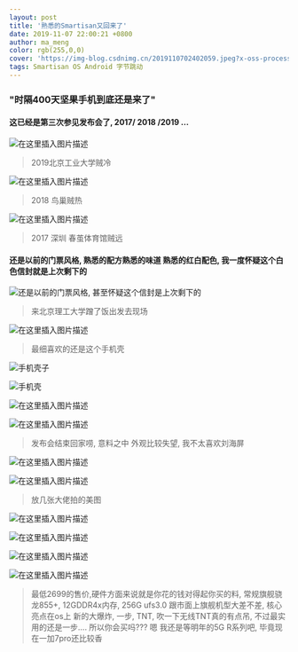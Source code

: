 ```yaml
---
layout: post
title: '熟悉的Smartisan又回来了'
date: 2019-11-07 22:00:21 +0800
author: ma_meng
color: rgb(255,0,0)
cover: 'https://img-blog.csdnimg.cn/2019110702402059.jpeg?x-oss-process=image/watermark,type_ZmFuZ3poZW5naGVpdGk,shadow_10,text_aHR0cHM6Ly9ibG9nLmNzZG4ubmV0L2d1b2thaWdkZw==,size_16,color_FFFFFF,t_70'
tags: Smartisan OS Android 字节跳动
---
```



### "时隔400天坚果手机到底还是来了"
#### 这已经是第三次参见发布会了, 2017/ 2018 /2019 ...
![在这里插入图片描述](https://img-blog.csdnimg.cn/2019110702402059.jpeg?x-oss-process=image/watermark,type_ZmFuZ3poZW5naGVpdGk,shadow_10,text_aHR0cHM6Ly9ibG9nLmNzZG4ubmV0L2d1b2thaWdkZw==,size_16,color_FFFFFF,t_70)
> 2019北京工业大学贼冷

![在这里插入图片描述](https://img-blog.csdnimg.cn/20191107025149113.jpeg?x-oss-process=image/watermark,type_ZmFuZ3poZW5naGVpdGk,shadow_10,text_aHR0cHM6Ly9ibG9nLmNzZG4ubmV0L2d1b2thaWdkZw==,size_16,color_FFFFFF,t_70)
> 2018 鸟巢贼热

![在这里插入图片描述](https://img-blog.csdnimg.cn/20191107025110864.jpeg?x-oss-process=image/watermark,type_ZmFuZ3poZW5naGVpdGk,shadow_10,text_aHR0cHM6Ly9ibG9nLmNzZG4ubmV0L2d1b2thaWdkZw==,size_16,color_FFFFFF,t_70)
> 2017 深圳 春茧体育馆贼远 

#### 还是以前的门票风格, 熟悉的配方熟悉的味道 熟悉的红白配色, 我一度怀疑这个白色信封就是上次剩下的 
![还是以前的门票风格, 甚至怀疑这个信封是上次剩下的](https://img-blog.csdnimg.cn/20191107024614340.jpeg?x-oss-process=image/watermark,type_ZmFuZ3poZW5naGVpdGk,shadow_10,text_aHR0cHM6Ly9ibG9nLmNzZG4ubmV0L2d1b2thaWdkZw==,size_16,color_FFFFFF,t_70)

> 来北京理工大学蹭了饭出发去现场

![在这里插入图片描述](https://img-blog.csdnimg.cn/20191107225449336.jpeg?x-oss-process=image/watermark,type_ZmFuZ3poZW5naGVpdGk,shadow_10,text_aHR0cHM6Ly9ibG9nLmNzZG4ubmV0L2d1b2thaWdkZw==,size_16,color_FFFFFF,t_70)


> 最细喜欢的还是这个手机壳

![手机壳子](https://img-blog.csdnimg.cn/20191107024101149.jpeg?x-oss-process=image/watermark,type_ZmFuZ3poZW5naGVpdGk,shadow_10,text_aHR0cHM6Ly9ibG9nLmNzZG4ubmV0L2d1b2thaWdkZw==,size_16,color_FFFFFF,t_70)


![手机壳](https://img-blog.csdnimg.cn/20191107024113994.jpeg?x-oss-process=image/watermark,type_ZmFuZ3poZW5naGVpdGk,shadow_10,text_aHR0cHM6Ly9ibG9nLmNzZG4ubmV0L2d1b2thaWdkZw==,size_16,color_FFFFFF,t_70)




![在这里插入图片描述](https://img-blog.csdnimg.cn/20191107024504573.jpeg?x-oss-process=image/watermark,type_ZmFuZ3poZW5naGVpdGk,shadow_10,text_aHR0cHM6Ly9ibG9nLmNzZG4ubmV0L2d1b2thaWdkZw==,size_16,color_FFFFFF,t_70)

![在这里插入图片描述](https://img-blog.csdnimg.cn/20191107024511909.jpeg?x-oss-process=image/watermark,type_ZmFuZ3poZW5naGVpdGk,shadow_10,text_aHR0cHM6Ly9ibG9nLmNzZG4ubmV0L2d1b2thaWdkZw==,size_16,color_FFFFFF,t_70)

> 发布会结束回家唠, 意料之中 外观比较失望, 我不太喜欢刘海屏

![在这里插入图片描述](https://img-blog.csdnimg.cn/20191107225522717.png?x-oss-process=image/watermark,type_ZmFuZ3poZW5naGVpdGk,shadow_10,text_aHR0cHM6Ly9ibG9nLmNzZG4ubmV0L2d1b2thaWdkZw==,size_16,color_FFFFFF,t_70)

![在这里插入图片描述](https://img-blog.csdnimg.cn/2019110722552995.png?x-oss-process=image/watermark,type_ZmFuZ3poZW5naGVpdGk,shadow_10,text_aHR0cHM6Ly9ibG9nLmNzZG4ubmV0L2d1b2thaWdkZw==,size_16,color_FFFFFF,t_70)

> 放几张大佬拍的美图

![在这里插入图片描述](https://img-blog.csdnimg.cn/20191107225416742.jpeg?x-oss-process=image/watermark,type_ZmFuZ3poZW5naGVpdGk,shadow_10,text_aHR0cHM6Ly9ibG9nLmNzZG4ubmV0L2d1b2thaWdkZw==,size_16,color_FFFFFF,t_70)


![在这里插入图片描述](https://img-blog.csdnimg.cn/20191107225406863.jpeg?x-oss-process=image/watermark,type_ZmFuZ3poZW5naGVpdGk,shadow_10,text_aHR0cHM6Ly9ibG9nLmNzZG4ubmV0L2d1b2thaWdkZw==,size_16,color_FFFFFF,t_70)

![在这里插入图片描述](https://img-blog.csdnimg.cn/20191107225429626.jpeg?x-oss-process=image/watermark,type_ZmFuZ3poZW5naGVpdGk,shadow_10,text_aHR0cHM6Ly9ibG9nLmNzZG4ubmV0L2d1b2thaWdkZw==,size_16,color_FFFFFF,t_70)

![在这里插入图片描述](https://img-blog.csdnimg.cn/20191107225422263.jpeg?x-oss-process=image/watermark,type_ZmFuZ3poZW5naGVpdGk,shadow_10,text_aHR0cHM6Ly9ibG9nLmNzZG4ubmV0L2d1b2thaWdkZw==,size_16,color_FFFFFF,t_70)

> 最低2699的售价,硬件方面来说就是你花的钱对得起你买的料, 常规旗舰骁龙855+, 12GDDR4x内存, 256G ufs3.0 跟市面上旗舰机型大差不差, 核心亮点在os上  新的大爆炸, 一步, TNT, 吹一下无线TNT真的有点吊, 不过最实用的还是一步.... 所以你会买吗??? 嗯 我还是等明年的5G R系列吧, 毕竟现在一加7pro还比较香

